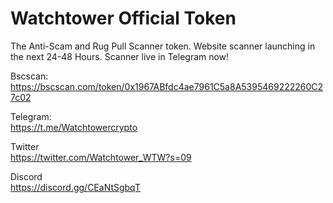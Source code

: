 # Watchtower Official Token

The Anti-Scam and Rug Pull Scanner token. Website scanner launching in the next 24-48 Hours.
Scanner live in Telegram now! 

Bscscan:  
https://bscscan.com/token/0x1967ABfdc4ae7961C5a8A5395469222260C27c02

Telegram:  
https://t.me/Watchtowercrypto

Twitter  
https://twitter.com/Watchtower_WTW?s=09

Discord   
https://discord.gg/CEaNtSgbqT
